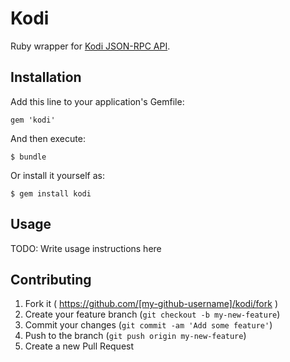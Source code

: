 # Kodi

Ruby wrapper for [Kodi JSON-RPC API](http://kodi.wiki/view/JSON-RPC_API/v6).


## Installation

Add this line to your application's Gemfile:

    gem 'kodi'

And then execute:

    $ bundle

Or install it yourself as:

    $ gem install kodi

## Usage

TODO: Write usage instructions here

## Contributing

1. Fork it ( https://github.com/[my-github-username]/kodi/fork )
2. Create your feature branch (`git checkout -b my-new-feature`)
3. Commit your changes (`git commit -am 'Add some feature'`)
4. Push to the branch (`git push origin my-new-feature`)
5. Create a new Pull Request
